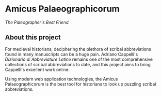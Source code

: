 # Amicus Palaeographicorum
_The Paleographer's Best Friend_

## About this project
For medieval historians, deciphering the plethora of scribal abbreviations found in many manuscripts can be a huge pain. Adriano Cappelli's _Dizionario di Abbreviature Latine_ remains one of the most comprehensive collections of scribal abbreviations to date, and this project aims to bring Cappelli's excellent work online.

Using modern web application technologies, the Amicus Palaeographicorum is the best tool for historians to look up puzzling scribal abbreviations.
